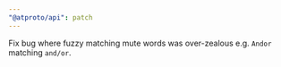 ```yaml
---
"@atproto/api": patch
---
```


Fix bug where fuzzy matching mute words was over-zealous e.g. `Andor` matching `and/or`.
